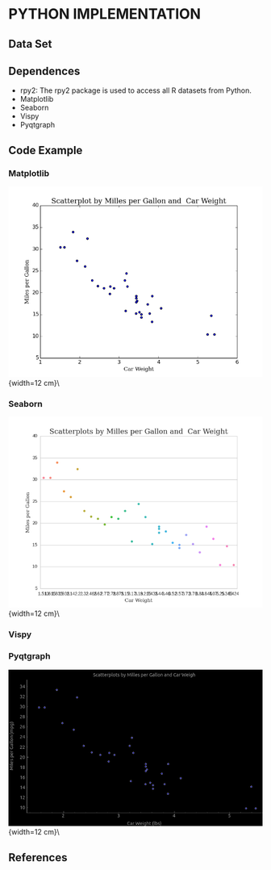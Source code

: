 # PYTHON IMPLEMENTATION

## Data Set

## Dependences
* rpy2:  The rpy2 package is used to access all R datasets from Python.
* Matplotlib
* Seaborn
* Vispy
* Pyqtgraph


## Code Example

### Matplotlib


![](figures/scatterplot_figure1_1.png){width=12 cm}\


### Seaborn

![](figures/scatterplot_figure2_1.png){width=12 cm}\


### Vispy




### Pyqtgraph
![](figures/scatterplot_figure3_1.png){width=12 cm}\



## References
